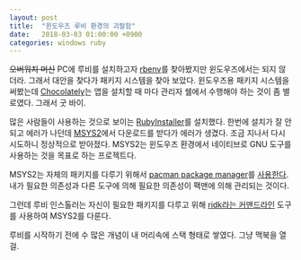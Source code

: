 ```yaml
---
layout: post
title:  "윈도우즈 루비 환경의 괴랄함"
date:   2018-03-03 01:00:00 +0900
categories: windows ruby
---
```


~~오버워치 머신~~ PC에 루비를 설치하고자 [rbenv](https://github.com/rbenv/rbenv)를 찾아봤지만 윈도우즈에서는 되지 않더라. 그래서 대안을 찾다가 패키지 시스템을 찾아 보았다. 윈도우즈용 패키지 시스템을 써봤는데 [Chocolately](https://chocolatey.org/)는 앱을 설치할 때 마다 관리자 쉘에서 수행해야 하는 것이 좀 별로였다. 그래서 굿 바이.

많은 사람들이 사용하는 것으로 보이는 [RubyInstaller](https://rubyinstaller.org/)를 설치했다. 한번에 설치가 잘 안되고 에러가 나던데 [MSYS2](http://www.msys2.org/)에서 다운로드를 받다가 에러가 생겼다. 조금 지나서 다시 시도하니 정상적으로 받아졌다. MSYS2는 윈도우즈 환경에서 네이티브로 GNU 도구를 사용하는 것을 목표로 하는 프로젝트다.

MSYS2는 자체의 패키지를 다루기 위해서 [pacman package manager](https://wiki.archlinux.org/index.php/pacman)를 [사용한다](https://github.com/msys2/msys2/wiki/Using-packages). 내가 필요한 의존성과 다른 도구에 의해 필요한 의존성이 팩맨에 의해 관리되는 것이다.

그런데 루비 인스톨러는 자신이 필요한 패키지를 다루고 위해 [ridk라는 커맨드라인](https://github.com/oneclick/rubyinstaller2#the-ridk-command) 도구를 사용하여 MSYS2를 다룬다.

루비를 시작하기 전에 수 많은 개념이 내 머리속에 스택 형태로 쌓였다. 그냥 맥북을 열 걸.
